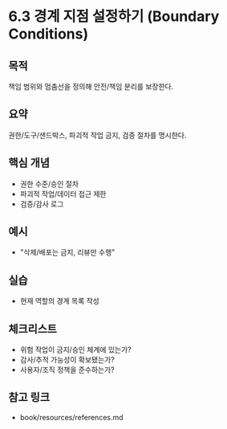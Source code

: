 # 6.3 경계 지점 설정하기 (Boundary Conditions)

## 목적
책임 범위와 멈춤선을 정의해 안전/책임 분리를 보장한다.

## 요약
권한/도구/샌드박스, 파괴적 작업 금지, 검증 절차를 명시한다.

## 핵심 개념
- 권한 수준/승인 절차
- 파괴적 작업/데이터 접근 제한
- 검증/감사 로그

## 예시
- "삭제/배포는 금지, 리뷰만 수행"

## 실습
- 현재 역할의 경계 목록 작성

## 체크리스트
- 위험 작업이 금지/승인 체계에 있는가?
- 감사/추적 가능성이 확보됐는가?
- 사용자/조직 정책을 준수하는가?

## 참고 링크
- book/resources/references.md
